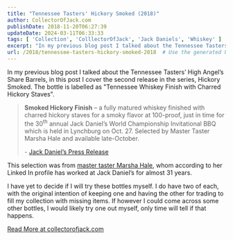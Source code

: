 ```yaml
---
title: "Tennessee Tasters' Hickory Smoked (2018)"
author: CollectorOfJack.com
publishDate: 2018-11-20T06:27:39
updateDate: 2024-03-11T06:33:33
tags: [ 'Collection', 'ColllectorOfJack', 'Jack Daniels', 'Whiskey' ]
excerpt: "In my previous blog post I talked about the Tennessee Tasters’ High Angel’s Share Barrels, in this post I cover the second release in the series, Hickory Smoked. The bottle is labelled as \"Tennessee Whiskey Finish with Charred Hickory Staves\". Smoked Hickory Finish – a fully matured whiskey finished with charred hickory staves for a smoky flavor at 100-proof, just in time for the 30th annual Jack Daniel’s World Championship Invitational BBQ which is held in Lynchburg on Oct. 27. Selected by Master Taster Marsha Hale and available late-October.- Jack Daniel’s Press ReleaseThis selection was from master taster Marsha Hale, whom according to her Linked In profile has worked at Jack Daniel’s for almost 31 years. I have yet to decide if I will try these bottles myself. I do have two of each, with the original intention of keeping one and having the other for trading to fill my collection with missing items. If however I could come across some other bottles, I would likely try one out myself, only time will tell if that happens."
url: /2018/tennessee-tasters-hickory-smoked-2018  # Use the generated URL with year
---
```

<p>In my previous blog post I talked about the Tennessee Tasters’ High Angel’s Share Barrels, in this post I cover the second release in the series, Hickory Smoked. The bottle is labelled as "Tennessee Whiskey Finish with Charred Hickory Staves". </p><blockquote><p><strong>Smoked Hickory Finish</strong> – a fully matured whiskey finished with charred hickory staves for a smoky flavor at 100-proof, just in time for the 30<sup>th</sup> annual Jack Daniel’s World Championship Invitational BBQ which is held in Lynchburg on Oct. 27. Selected by Master Taster Marsha Hale and available late-October.</p><p align="left">- <a href="https://pressroom.jackdaniels.com/jack-daniels-launches-limited-edition-tennessee-tasters-selection/" target="_blank">Jack Daniel’s Press Release</a></p></blockquote><p>This selection was from <a href="https://www.linkedin.com/in/marsha-hale-82543b37/" target="_blank">master taster Marsha Hale</a>, whom according to her Linked In profile has worked at Jack Daniel’s for almost 31 years. </p><p>I have yet to decide if I will try these bottles myself. I do have two of each, with the original intention of keeping one and having the other for trading to fill my collection with missing items. If however I could come across some other bottles, I would likely try one out myself, only time will tell if that happens.</p> <a href="https://collectorofjack.com/HickorySmoked">Read More at collectorofjack.com</a>

